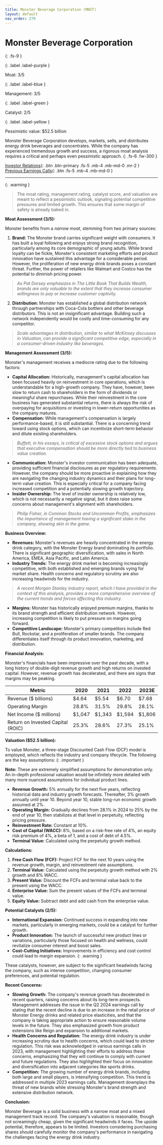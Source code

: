 ```yaml
---
title: Monster Beverage Corporation (MNST)
layout: default
nav_order: 279
---
```


# Monster Beverage Corporation
{: .fs-9 }

{: .label .label-purple }

Moat: 3/5

{: .label .label-blue }

Management: 3/5

{: .label .label-green }

Catalyst: 2/5

{: .label .label-yellow }

Pessimistic value: $52.5 billion

Monster Beverage Corporation develops, markets, sells, and distributes energy drink beverages and concentrates. While the company has experienced tremendous growth and success, a rigorous moat analysis requires a critical and perhaps even pessimistic approach.
{: .fs-6 .fw-300 }

[Investor Relations](https://www.google.com/search?q=MNST+investor+relations){: .btn .btn-primary .fs-5 .mb-4 .mb-md-0 .mr-2 }
[Previous Earnings Calls](https://discountingcashflows.com/company/MNST/transcripts/){: .btn .fs-5 .mb-4 .mb-md-0 }

---

{: .warning } 
>The moat rating, management rating, catalyst score, and valuation are meant to reflect a pessimistic outlook, signaling potential competitive pressures and limited growth. This ensures that some margin of safety is already baked in.


**Moat Assessment (3/5):**

Monster benefits from a *narrow moat*, stemming from two primary sources:

1. **Brand:**  The Monster brand carries significant weight with consumers.  It has built a loyal following and enjoys strong brand recognition, particularly among its core demographic of young adults.  While brand loyalty can be fickle,  Monster's consistent marketing efforts and product innovation have sustained this advantage for a considerable period.  However, the proliferation of new energy drink brands poses a constant threat. Further, the power of retailers like Walmart and Costco has the potential to diminish pricing power. 
> *As Pat Dorsey emphasizes in The Little Book That Builds Wealth, brands are only valuable to the extent that they increase consumer willingness to pay or increase customer captivity.*
2. **Distribution:** Monster has established a global distribution network through partnerships with Coca-Cola bottlers and other beverage distributors. This is not an insignificant advantage. Building such a network independently would be costly and time-consuming for any competitor.
> *Scale advantages in distribution, similar to what McKinsey discusses in Valuation, can provide a significant competitive edge, especially in a consumer-driven industry like beverages.* 

**Management Assessment (3/5):**

Monster's management receives a mediocre rating due to the following factors:

* **Capital Allocation:**  Historically, management's capital allocation has been focused heavily on reinvestment in core operations, which is understandable for a high-growth company. They have, however, been slow to return cash to shareholders in the form of dividends or meaningful share repurchases.  While their reinvestment in the core business has generated substantial returns, there is always the risk of overpaying for acquisitions or investing in lower-return opportunities as the company matures.
* **Compensation:**  While management's compensation is largely performance-based,  it is still substantial. There is a concerning trend toward using stock options, which can incentivize short-term behavior and dilute existing shareholders.
> *Buffett, in his essays, is critical of excessive stock options and argues that executive compensation should be more directly tied to business value creation.*
* **Communication:** Monster's investor communication has been adequate, providing sufficient financial disclosures as per regulatory requirements. However, the company should be more proactive in explaining how they are navigating the changing industry dynamics and their plans for long-term value creation. This is especially critical for a company facing increased competition and a potentially slowing growth trajectory. 
* **Insider Ownership:** The level of insider ownership is relatively low, which is not necessarily a negative signal, but it does raise some concerns about management's alignment with shareholders.
> *Philip Fisher, in Common Stocks and Uncommon Profits, emphasizes the importance of management having a significant stake in the company, showing skin in the game.*

**Business Overview:**

* **Revenues:** Monster's revenues are heavily concentrated in the energy drink category, with the Monster Energy brand dominating its portfolio. There is significant geographic diversification, with sales in North America, EMEA, Asia Pacific, and Latin America.
* **Industry Trends:** The energy drink market is becoming increasingly competitive, with both established and emerging brands vying for market share.  Health concerns and regulatory scrutiny are also increasing headwinds for the industry.
> *A recent Morgan Stanley industry report, which I have provided in the context of this analysis, provides a more comprehensive overview of the current trends and forces affecting this industry.*
* **Margins:**  Monster has historically enjoyed premium margins, thanks to its brand strength and efficient distribution network. However, increasing competition is likely to put pressure on margins going forward.
* **Competitive Landscape:**  Monster's primary competitors include Red Bull, Rockstar, and a proliferation of smaller brands.  The company differentiates itself through its product innovation, marketing, and distribution.

**Financial Analysis:**

Monster's financials have been impressive over the past decade, with a long history of double-digit revenue growth and high returns on invested capital. However, revenue growth has decelerated, and there are signs that margins may be peaking.


| Metric                           | 2020    | 2021    | 2022    | 2023E   |
| -------------------------------- | ------- | ------- | ------- | ------- |
| Revenue ($ billions)              | $4.64   | $5.54   | $6.70   | $7.68   |
| Operating Margin                  | 28.8%   | 31.5%   | 29.8%   | 28.1%   |
| Net Income ($ millions)           | $1,047  | $1,343  | $1,594  | $1,806  |
| Return on Invested Capital (ROIC) | 25.3%   | 28.6%   | 27.3%   | 25.1%   |


**Valuation ($52.5 billion):**

To value Monster, a three-stage Discounted Cash Flow (DCF) model is employed, which reflects the industry and company lifecycle. The following are the key assumptions:
{: .important }

**Note:** These are extremely simplified assumptions for demonstration only. An in-depth professional valuation would be infinitely more detailed with many more nuanced assumptions for individual product lines.


* **Revenue Growth:** 5% annually for the next five years, reflecting historical data and industry growth forecasts. Thereafter, 3% growth annually until year 10. Beyond year 10, stable long-run economic growth assumed at 2%.
* **Operating Margin:**  Gradually declines from 28.1% in 2024 to 25% by the end of year 10, then stabilizes at that level in perpetuity, reflecting pricing pressure.
* **Reinvestment Rate:** Constant at 10%.
* **Cost of Capital (WACC):** 8%, based on a risk-free rate of 4%, an equity risk premium of 4%, a beta of 1, and a cost of debt of 4.5%.
* **Terminal Value:** Calculated using the perpetuity growth method.

**Calculations:**

1. **Free Cash Flow (FCF):**  Project FCF for the next 10 years using the revenue growth, margin, and reinvestment rate assumptions.
2. **Terminal Value:**  Calculated using the perpetuity growth method with 2% growth and 8% WACC.
3. **Present Value:** Discount the FCFs and terminal value back to the present using the WACC.
4. **Enterprise Value:**  Sum the present values of the FCFs and terminal value. 
5. **Equity Value:** Subtract debt and add cash from the enterprise value.


**Potential Catalysts (2/5):**

* **International Expansion:**  Continued success in expanding into new markets, particularly in emerging markets, could be a catalyst for further growth.
* **Product Innovation:**  The launch of successful new product lines or variations, particularly those focused on health and wellness, could revitalize consumer interest and boost sales.
* **Cost-Cutting Initiatives:** Improvements in efficiency and cost control could lead to margin expansion. 
{: .warning }

These catalysts, however, are subject to the significant headwinds facing the company, such as intense competition, changing consumer preferences, and potential regulation. 

**Recent Concerns:**

* **Slowing Growth:**  The company's revenue growth has decelerated in recent quarters, raising concerns about its long-term prospects.  Management addresses the issue in the Q2 2024 earnings call by stating that the recent decline is due to an increase in the retail price of Monster Energy drinks and related price elasticities, and that the company is taking appropriate action to ensure reasonable volume levels in the future. They also emphasized growth from product extensions like Reign and expansion to additional markets.
* **Health Concerns and Regulation:**  The energy drink industry is under increasing scrutiny due to health concerns, which could lead to stricter regulation.  This risk was acknowledged in various earnings calls in 2023, with management highlighting their efforts to address these concerns, emphasizing that they will continue to comply with current and future regulations.  They also highlighted their focus on innovation and diversification into adjacent categories like sports drinks.  
* **Competition:**  The growing number of energy drink brands, including both large and small players, is intensifying competition.  This trend is addressed in multiple 2023 earnings calls. Management downplays the threat of new brands while stressing Monster's brand strength and extensive distribution network.

**Conclusion:**

Monster Beverage is a solid business with a narrow moat and a mixed management track record.  The company's valuation is reasonable, though not screamingly cheap, given the significant headwinds it faces.  The upside potential, therefore, appears to be limited.  Investors considering purchasing shares should carefully monitor the company's performance in navigating the challenges facing the energy drink industry.
